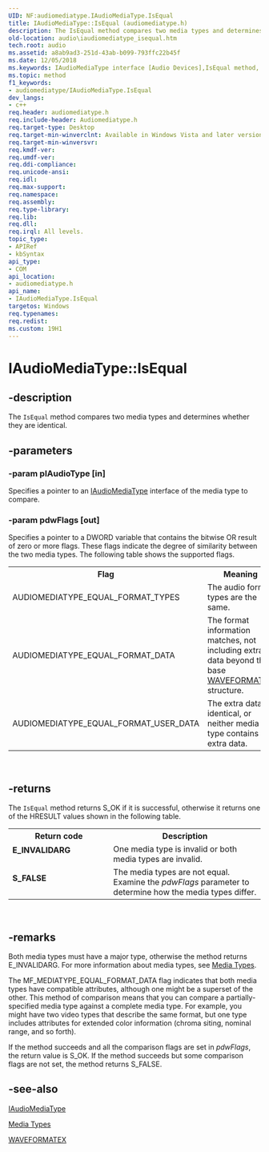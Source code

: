 ```yaml
---
UID: NF:audiomediatype.IAudioMediaType.IsEqual
title: IAudioMediaType::IsEqual (audiomediatype.h)
description: The IsEqual method compares two media types and determines whether they are identical.
old-location: audio\iaudiomediatype_isequal.htm
tech.root: audio
ms.assetid: a8ab9ad3-251d-43ab-b099-793ffc22b45f
ms.date: 12/05/2018
ms.keywords: IAudioMediaType interface [Audio Devices],IsEqual method, IAudioMediaType.IsEqual, IAudioMediaType::IsEqual, IsEqual, IsEqual method [Audio Devices], IsEqual method [Audio Devices],IAudioMediaType interface, audio.iaudiomediatype_isequal, audio_syseffects_r_0b3614f0-18af-462e-9ab4-3e625bec54ab.xml, audiomediatype/IAudioMediaType::IsEqual
ms.topic: method
f1_keywords:
- audiomediatype/IAudioMediaType.IsEqual
dev_langs:
- c++
req.header: audiomediatype.h
req.include-header: Audiomediatype.h
req.target-type: Desktop
req.target-min-winverclnt: Available in Windows Vista and later versions of Windows.
req.target-min-winversvr: 
req.kmdf-ver: 
req.umdf-ver: 
req.ddi-compliance: 
req.unicode-ansi: 
req.idl: 
req.max-support: 
req.namespace: 
req.assembly: 
req.type-library: 
req.lib: 
req.dll: 
req.irql: All levels.
topic_type:
- APIRef
- kbSyntax
api_type:
- COM
api_location:
- audiomediatype.h
api_name:
- IAudioMediaType.IsEqual
targetos: Windows
req.typenames: 
req.redist: 
ms.custom: 19H1
---
```


# IAudioMediaType::IsEqual


## -description


The <code>IsEqual</code> method compares two media types and determines whether they are identical.


## -parameters




### -param pIAudioType [in]

Specifies a pointer to an <a href="https://docs.microsoft.com/windows/desktop/api/audiomediatype/nn-audiomediatype-iaudiomediatype">IAudioMediaType</a> interface of the media type to compare.


### -param pdwFlags [out]

Specifies a pointer to a DWORD variable that contains the bitwise OR result of zero or more flags. These flags indicate the degree of similarity between the two media types. The following table shows the supported flags.

<table>
<tr>
<th>Flag</th>
<th>Meaning</th>
</tr>
<tr>
<td>
AUDIOMEDIATYPE_EQUAL_FORMAT_TYPES

</td>
<td>
The audio format types are the same.

</td>
</tr>
<tr>
<td>
AUDIOMEDIATYPE_EQUAL_FORMAT_DATA

</td>
<td>
The format information matches, not including extra data beyond the base <a href="/windows/win32/api/mmreg/ns-mmreg-waveformatex">WAVEFORMATEX</a> structure.

</td>
</tr>
<tr>
<td>
AUDIOMEDIATYPE_EQUAL_FORMAT_USER_DATA

</td>
<td>
The extra data is identical, or neither media type contains extra data.

</td>
</tr>
</table>
 


## -returns



The <code>IsEqual</code> method returns S_OK if it is successful, otherwise it returns one of the HRESULT values shown in the following table.

<table>
<tr>
<th>Return code</th>
<th>Description</th>
</tr>
<tr>
<td width="40%">
<dl>
<dt><b>E_INVALIDARG</b></dt>
</dl>
</td>
<td width="60%">
One media type is invalid or both media types are invalid.

</td>
</tr>
<tr>
<td width="40%">
<dl>
<dt><b>S_FALSE</b></dt>
</dl>
</td>
<td width="60%">
The media types are not equal. Examine the <i>pdwFlags</i> parameter to determine how the media types differ.

</td>
</tr>
</table>
 




## -remarks



Both media types must have a major type, otherwise the method returns E_INVALIDARG. For more information about media types, see <a href="http://go.microsoft.com/fwlink/p/?linkid=154684">Media Types</a>.

The MF_MEDIATYPE_EQUAL_FORMAT_DATA flag indicates that both media types have compatible attributes, although one might be a superset of the other. This method of comparison means that you can compare a partially-specified media type against a complete media type. For example, you might have two video types that describe the same format, but one type includes attributes for extended color information (chroma siting, nominal range, and so forth).

If the method succeeds and all the comparison flags are set in <i>pdwFlags</i>, the return value is S_OK. If the method succeeds but some comparison flags are not set, the method returns S_FALSE.




## -see-also




<a href="https://docs.microsoft.com/windows/desktop/api/audiomediatype/nn-audiomediatype-iaudiomediatype">IAudioMediaType</a>



<a href="http://go.microsoft.com/fwlink/p/?linkid=154684">Media Types</a>



<a href="/windows/win32/api/mmreg/ns-mmreg-waveformatex">WAVEFORMATEX</a>
 

 

